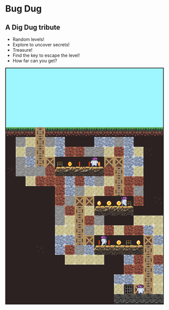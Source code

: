 # Bug Dug

## A Dig Dug tribute

-   Random levels!
-   Explore to uncover secrets!
-   Treasure!
-   Find the key to escape the level!
-   How far can you get?

![Bug Dug](res/img/bug-dug.png)
